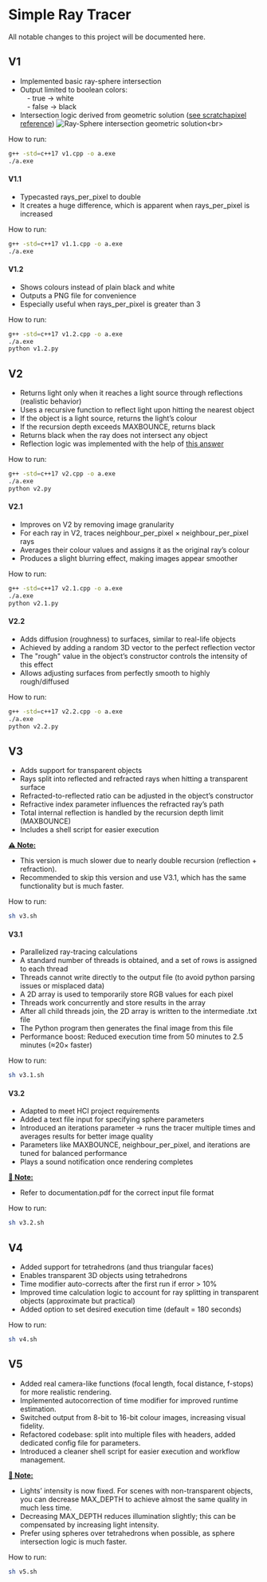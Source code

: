 # Simple Ray Tracer

All notable changes to this project will be documented here.


## V1
- Implemented basic ray-sphere intersection
- Output limited to boolean colors:<br>
&emsp;- true → white<br>
&emsp;- false → black<br>
- Intersection logic derived from geometric solution (<a href="https://www.scratchapixel.com/lessons/3d-basic-rendering/minimal-ray-tracer-rendering-simple-shapes/ray-sphere-intersection.html">see scratchapixel reference</a>)
![Ray-Sphere intersection geometric solution](https://www.scratchapixel.com/images/ray-simple-shapes/raysphereisect1.png?)<br>

How to run:
```bash
g++ -std=c++17 v1.cpp -o a.exe
./a.exe
```

#### V1.1
- Typecasted rays_per_pixel to double
- It creates a huge difference, which is apparent when rays_per_pixel is increased

How to run:
```bash
g++ -std=c++17 v1.1.cpp -o a.exe
./a.exe
```

#### V1.2
- Shows colours instead of plain black and white
- Outputs a PNG file for convenience 
- Especially useful when rays_per_pixel is greater than 3

How to run:
```bash
g++ -std=c++17 v1.2.cpp -o a.exe
./a.exe
python v1.2.py
```

## V2
- Returns light only when it reaches a light source through reflections (realistic behavior)
- Uses a recursive function to reflect light upon hitting the nearest object
- If the object is a light source, returns the light’s colour
- If the recursion depth exceeds MAXBOUNCE, returns black
- Returns black when the ray does not intersect any object
- Reflection logic was implemented with the help of <a href="https://math.stackexchange.com/questions/2334939/reflection-of-line-on-a-sphere">this answer</a>

How to run:
```bash
g++ -std=c++17 v2.cpp -o a.exe
./a.exe
python v2.py
```

#### V2.1
- Improves on V2 by removing image granularity
- For each ray in V2, traces neighbour_per_pixel × neighbour_per_pixel rays
- Averages their colour values and assigns it as the original ray’s colour
- Produces a slight blurring effect, making images appear smoother

How to run:
```bash
g++ -std=c++17 v2.1.cpp -o a.exe
./a.exe
python v2.1.py
```

#### V2.2
- Adds diffusion (roughness) to surfaces, similar to real-life objects
- Achieved by adding a random 3D vector to the perfect reflection vector
- The "rough" value in the object’s constructor controls the intensity of this effect
- Allows adjusting surfaces from perfectly smooth to highly rough/diffused

How to run:
```bash
g++ -std=c++17 v2.2.cpp -o a.exe
./a.exe
python v2.2.py
```

## V3
- Adds support for transparent objects
- Rays split into reflected and refracted rays when hitting a transparent surface
- Refracted-to-reflected ratio can be adjusted in the object’s constructor
- Refractive index parameter influences the refracted ray’s path
- Total internal reflection is handled by the recursion depth limit (MAXBOUNCE)
- Includes a shell script for easier execution<br>

<ins><b>⚠️ Note:</b></ins><br>

- This version is much slower due to nearly double recursion (reflection + refraction).
- Recommended to skip this version and use V3.1, which has the same functionality but is much faster.

How to run:
```bash
sh v3.sh
```

#### V3.1
- Parallelized ray-tracing calculations
- A standard number of threads is obtained, and a set of rows is assigned to each thread
- Threads cannot write directly to the output file (to avoid python parsing issues or misplaced data)
- A 2D array is used to temporarily store RGB values for each pixel
- Threads work concurrently and store results in the array
- After all child threads join, the 2D array is written to the intermediate .txt file
- The Python program then generates the final image from this file
- Performance boost: Reduced execution time from 50 minutes to 2.5 minutes (≈20× faster)

How to run:
```bash
sh v3.1.sh
```

#### V3.2
- Adapted to meet HCI project requirements
- Added a text file input for specifying sphere parameters
- Introduced an iterations parameter → runs the tracer multiple times and averages results for better image quality
- Parameters like MAXBOUNCE, neighbour_per_pixel, and iterations are tuned for balanced performance
- Plays a sound notification once rendering completes<br>

<ins><b>📄 Note:</ins></b><br>

- Refer to documentation.pdf for the correct input file format

How to run:
```bash
sh v3.2.sh
```

## V4
- Added support for tetrahedrons (and thus triangular faces)
- Enables transparent 3D objects using tetrahedrons
- Time modifier auto-corrects after the first run if error > 10%
- Improved time calculation logic to account for ray splitting in transparent objects (approximate but practical)
- Added option to set desired execution time (default = 180 seconds)

How to run:
```bash
sh v4.sh
```

## V5
- Added real camera-like functions (focal length, focal distance, f-stops) for more realistic rendering.
- Implemented autocorrection of time modifier for improved runtime estimation.
- Switched output from 8-bit to 16-bit colour images, increasing visual fidelity.
- Refactored codebase: split into multiple files with headers, added dedicated config file for parameters.
- Introduced a cleaner shell script for easier execution and workflow management.<br>

<ins><b>📄 Note:</ins></b><br>

- Lights’ intensity is now fixed. For scenes with non-transparent objects, you can decrease MAX_DEPTH to achieve almost the same quality in much less time.
- Decreasing MAX_DEPTH reduces illumination slightly; this can be compensated by increasing light intensity.
- Prefer using spheres over tetrahedrons when possible, as sphere intersection logic is much faster.

How to run:
```bash
sh v5.sh
```
